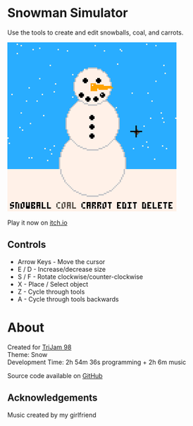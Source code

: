 # Snowman Simulator
Use the tools to create and edit snowballs, coal, and carrots.


[![A snowman standing in a snowy field. Editor tools](images/cover.png)](https://caterpillargames.itch.io/snowman-simulator)

Play it now on [itch.io](https://caterpillargames.itch.io/snowman-simulator)


## Controls
* Arrow Keys - Move the cursor
* E / D - Increase/decrease size
* S / F - Rotate clockwise/counter-clockwise
* X - Place / Select object
* Z - Cycle through tools
* A - Cycle through tools backwards




# About
Created for [TriJam 98](https://itch.io/jam/trijam-98/entries)  
Theme: Snow  
Development Time: 2h 54m 36s programming + 2h 6m music  


Source code available on [GitHub](https://github.com/CaterpillarGames/pico8-games/tree/master/carts/snowman-simulator)


## Acknowledgements
Music created by my girlfriend


